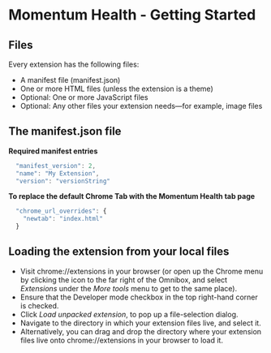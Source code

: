 # Momentum Health - Getting Started

## Files

Every extension has the following files:

+ A manifest file (manifest.json)
+ One or more HTML files (unless the extension is a theme)
+ Optional: One or more JavaScript files
+ Optional: Any other files your extension needs—for example, image files

## The manifest.json file

**Required manifest entries**

```javascript
  "manifest_version": 2,  
  "name": "My Extension",  
  "version": "versionString"
```

**To replace the default Chrome Tab with the Momentum Health tab page**

```javascript
  "chrome_url_overrides": {  
    "newtab": "index.html"  
  }
```

## Loading the extension from your local files
+ Visit chrome://extensions in your browser (or open up the Chrome menu by clicking the icon to the far right of the Omnibox, and select _Extensions_ under the _More tools_ menu to get to the same place).
+ Ensure that the Developer mode checkbox in the top right-hand corner is checked.
+ Click _Load unpacked extension_, to pop up a file-selection dialog.
+ Navigate to the directory in which your extension files live, and select it.
+ Alternatively, you can drag and drop the directory where your extension files live onto chrome://extensions in your browser to load it.
